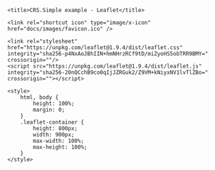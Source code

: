 <!DOCTYPE html>
<html lang="en">
<head>
	<base target="_top">
	<meta charset="utf-8">
	<meta name="viewport" content="width=device-width, initial-scale=1">
	
	<title>CRS.Simple example - Leaflet</title>
	
	<link rel="shortcut icon" type="image/x-icon" href="docs/images/favicon.ico" />

    <link rel="stylesheet" href="https://unpkg.com/leaflet@1.9.4/dist/leaflet.css" integrity="sha256-p4NxAoJBhIIN+hmNHrzRCf9tD/miZyoHS5obTRR9BMY=" crossorigin=""/>
    <script src="https://unpkg.com/leaflet@1.9.4/dist/leaflet.js" integrity="sha256-20nQCchB9co0qIjJZRGuk2/Z9VM+kNiyxNV1lvTlZBo=" crossorigin=""></script>

	<style>
		html, body {
			height: 100%;
			margin: 0;
		}
		.leaflet-container {
			height: 800px;
			width: 900px;
			max-width: 100%;
			max-height: 100%;
		}
	</style>

	
</head>
<body>

<div id='map'></div>

<script>

	const map = L.map('map', {
		crs: L.CRS.Simple,
		minZoom: 0,
		maxZoom: 3
	});
	
	

	const bounds = [[0, 0], [1000, 1000]];
	const image = L.imageOverlay('https://i.imgur.com/jCU6r0o.png', bounds).addTo(map);
	
	
	const poiIcon = L.Icon.extend({
		options: {
			iconSize:     [20, 20],
			iconAnchor:   [10, 10],
			shadowAnchor: [4, 62],
			popupAnchor:  [0, 0]
		}
	});
	


	//Non-Faction Based Icons
	const conflict = new poiIcon({iconUrl: 'https://i.imgur.com/Who6sQd.png'}); 			//Conflict
	const home = new poiIcon({iconUrl: 'https://i.imgur.com/0ulqRqa.png'});					//Homes
	const shrine = new poiIcon({iconUrl: 'https://i.imgur.com/3OQQUYI.png'});				//Shrines
	const poi = new poiIcon({iconUrl: 'https://i.imgur.com/aY5K7WB.png'});					//POI
	
	
	
	// MARKERS
	//const bobsteveconflict = L.marker([306, 278], {icon: conflict}).addTo(map)
	//	.bindPopup('<b>Conflict!</b><br />Currently, Bob and Steve are Fighting!').openPopup();

		
	//const marker = L.marker([430, 210], {icon: poi}).addTo(map)
	//		.bindPopup('<b>Hello world!</b><br />I am a Place of Interest at' ).openPopup();
	
	//const marker2 = L.marker([300, 200], {icon: poi}).addTo(map)
	//		.bindPopup('<b>Hello world!</b><br />I am another Place of Interest... INSIDE a Territory!' ).openPopup();
			
			

	// TERRITORIES
	// var territorysteve = L.polygon([[328, 198],	[329, 290], [305, 286],	[305, 286],	[277, 251],	[277, 204],	[299, 183]],{color: 'red', fillColor: '#f03', fillOpacity: 0.2,weight: 0.5,}).addTo(map)
	// .bindPopup("<b>Steves Territory!</b><br />I am Steves Territory!").openPopup();
	
	// var territorybob = L.polygon([[325,286],[295,260], [300,300]],{color: 'blue', fillColor: '#f03', fillOpacity: 0.1,weight: 0.5,}).addTo(map)
	// .bindPopup("<b>I am Bobs Territory!</b><br />I am Bobs Territory!").openPopup();
	
	
	/// Beacon City Stuff
	const BeaconCity= L.circle([700, 452], {
		color: 'red',
		fillColor: '#f03',
		fillOpacity: 0.1,
		weight: 0.5,
		radius: 45
	}).addTo(map).bindPopup('<h1>Beacon City</h1> <h2>The City of Light</h2> <p>The city build upon the ruins of another city. Nestled in the massive caldera of the now dormant (<i>possibly</i> extinct) Volcano.</p><p>All caro know that this city, and it\'s local residence have a higher tolerance for wandering caros and generally friendlier attitude due to their eclectic stances. Little has been fought over this little Haven.<br> <br><i>All Welcomed!</i><br>Territory Conflict: No. <br>Recruiting: Yes, Always Open<br>Visitors: Yes<br> Managed by: SlapDrink.<br> <br> This location is a \'Starting Zone\' for newcomers to introduce themselves to the map. For reasons, this zone cannot be in Conflict with any other territory.' );
	
	const BCtrack = L.marker([671, 442], {icon: poi}).addTo(map)
		.bindPopup('<h1>Beacon City Track</h1><p>An old and dilapilated megastructure, with a long massive cross-country racetrack.</p>').openPopup();

		const Beaconlight = L.marker([693, 457], {icon: poi}).addTo(map)
		.bindPopup('<h1>Beacon of Light</h1><p>An Omniscent Light that defines the entire territory of Beacon City. All know if the light of the Beacon is seen, they are in the confines of the Praxis, the four defining laws of the territory.</p>').openPopup();
	
		const manuelhome = L.marker([665, 453], {icon: home}).addTo(map)
		.bindPopup('<h1>Manuel\'s Home</h1><p>A familiar face lives here...</p>').openPopup();
	
		const TheStrays = L.marker([700, 450], {icon: poi}).addTo(map)
		.bindPopup('<h1>The Stray Market</h1><p>A hidden alcove where many items are traded and sold through the world.</p>').openPopup();
	

	
	var popup = L.popup();
	function onMapClick(e) {
    popup
        .setLatLng(e.latlng)
        .setContent("You clicked the map at " + e.latlng.toString())
        .openOn(map);
	}
	
	
	var CIcon = L.Icon.extend({
    options: {
        iconSize:     [38, 95],
        shadowSize:   [50, 64],
        iconAnchor:   [22, 94],
        shadowAnchor: [4, 62],
        popupAnchor:  [-3, -76]
    }
	

});

	map.on('click', onMapClick);

	map.setView([500, 500], 0.25);

</script>



</body>
</html>
